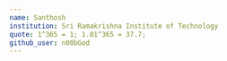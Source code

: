```yaml
---
name: Santhosh
institution: Sri Ramakrishna Institute of Technology
quote: 1^365 = 1; 1.01^365 = 37.7;
github_user: n00bGod
---
```

